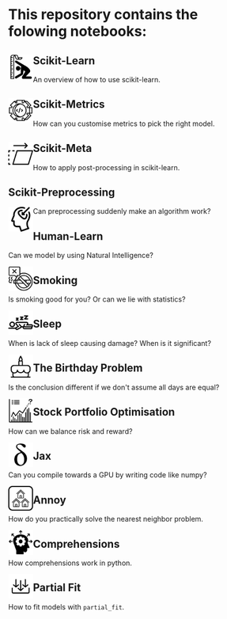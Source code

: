 # This repository contains the folowing notebooks:

## <img src="scikit-metrics/scikit-metrics.svg" width=50 height=50 align="left">  Scikit-Learn
An overview of how to use scikit-learn.

## <img src="scikit-meta/scikit-meta.svg" width=50 height=50 align="left"> Scikit-Metrics

How can you customise metrics to pick the right model. 

## <img src="scikit-prep/scikit-prep.svg" width=50 height=50 align="left"> Scikit-Meta

How to apply post-processing in scikit-learn.


## Scikit-Preprocessing

Can preprocessing suddenly make an algorithm work?
<img src="human-learn/human-learn.svg" width=50 height=50 align="left">

## Human-Learn

Can we model by using Natural Intelligence?

<img src="smoking/smoking.svg" width=50 height=50 align="left">

## Smoking

Is smoking good for you? Or can we lie with statistics?

<img src="sleep/sleep.svg" width=50 height=50 align="left">

## Sleep

When is lack of sleep causing damage? When is it significant?

<img src="birthday/birthday.svg" width=50 height=50 align="left">

## The Birthday Problem

Is the conclusion different if we don't assume all days are equal?

<img src="stocks/cvxpy-two.svg" width=50 height=50 align="left">

## Stock Portfolio Optimisation

How can we balance risk and reward?

<img src="jax/jax.svg" width=50 height=50 align="left">

## Jax

Can you compile towards a GPU by writing code like numpy?

<img src="annoy/annoy.svg" width=50 height=50 align="left">

## Annoy

How do you practically solve the nearest neighbor problem.

<img src="comprehensions/comprehension.svg" width=50 height=50 align="left">

## Comprehensions

How comprehensions work in python.

<img src="partial_fit/partial_fit.svg" width=50 height=50 align="left">

## Partial Fit

How to fit models with `partial_fit`.
